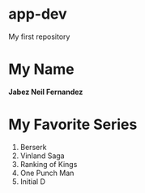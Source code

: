 # app-dev
My first repository

# My Name
**Jabez Neil Fernandez**

# My Favorite Series
1. Berserk
2. Vinland Saga
3. Ranking of Kings
4. One Punch Man
5. Initial D
